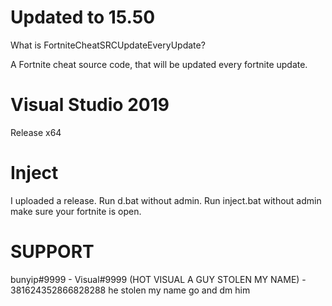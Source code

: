 # Updated to 15.50
What is FortniteCheatSRCUpdateEveryUpdate?

A Fortnite cheat source code, that will be updated every fortnite update.

# Visual Studio 2019
Release x64

# Inject
I uploaded a release.
Run d.bat without admin.
Run inject.bat without admin make sure your fortnite is open.

# SUPPORT
bunyip#9999 - Visual#9999 (HOT VISUAL A GUY STOLEN MY NAME) - 381624352866828288 he stolen my name go and dm him
